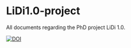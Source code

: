 # LiDi1.0-project
 All documents regarding the PhD project LiDi 1.0. 
 
[![DOI](https://zenodo.org/badge/823738158.svg)](https://zenodo.org/doi/10.5281/zenodo.12639496)
